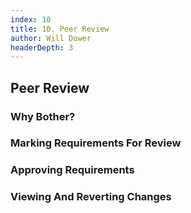 ```yaml
---
index: 10
title: 10. Peer Review
author: Will Dower
headerDepth: 3
---
```


## Peer Review

### Why Bother?

### Marking Requirements For Review

### Approving Requirements

### Viewing And Reverting Changes